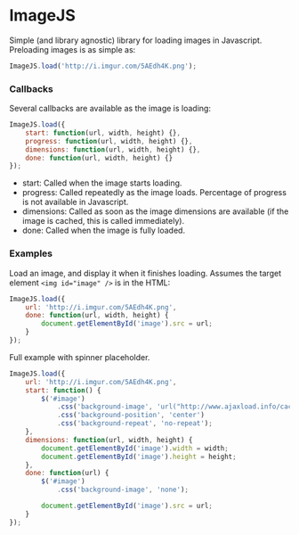 ImageJS
=======

Simple (and library agnostic) library for loading images in Javascript. Preloading images is as simple as:

```javascript
ImageJS.load('http://i.imgur.com/5AEdh4K.png');
```

### Callbacks ###

Several callbacks are available as the image is loading:

```javascript
ImageJS.load({
    start: function(url, width, height) {},
    progress: function(url, width, height) {},
    dimensions: function(url, width, height) {},
    done: function(url, width, height) {}
});
```

 - start: Called when the image starts loading.
 - progress: Called repeatedly as the image loads. Percentage of progress is not available in Javascript.
 - dimensions: Called as soon as the image dimensions are available (if the image is cached, this is called immediately).
 - done: Called when the image is fully loaded.

### Examples ###

Load an image, and display it when it finishes loading. Assumes the target element ```<img id="image" />``` is in the HTML:

```javascript
ImageJS.load({
    url: 'http://i.imgur.com/5AEdh4K.png',
    done: function(url, width, height) {
        document.getElementById('image').src = url;
    }
});
```

Full example with spinner placeholder. 

```javascript
ImageJS.load({
    url: 'http://i.imgur.com/5AEdh4K.png',
    start: function() {
        $('#image')
            .css('background-image', 'url("http://www.ajaxload.info/cache/FF/FF/FF/00/00/00/5-0.gif")')
            .css('background-position', 'center')
            .css('background-repeat', 'no-repeat');
    },
    dimensions: function(url, width, height) {
        document.getElementById('image').width = width;
        document.getElementById('image').height = height;
    },
    done: function(url) {
        $('#image')
            .css('background-image', 'none');

        document.getElementById('image').src = url;
    }
});
```

